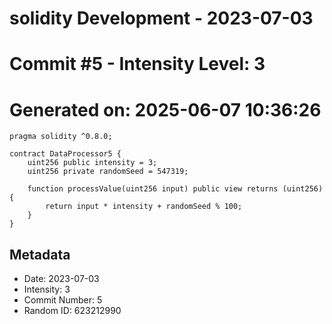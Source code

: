 ﻿# solidity Development - 2023-07-03
# Commit #5 - Intensity Level: 3
# Generated on: 2025-06-07 10:36:26
```solidity
pragma solidity ^0.8.0;

contract DataProcessor5 {
    uint256 public intensity = 3;
    uint256 private randomSeed = 547319;

    function processValue(uint256 input) public view returns (uint256) {
        return input * intensity + randomSeed % 100;
    }
}
```
## Metadata
- Date: 2023-07-03
- Intensity: 3
- Commit Number: 5
- Random ID: 623212990
